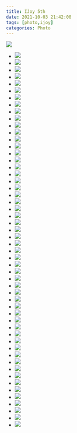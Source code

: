 ```yaml
---
title: IJoy 5th
date: 2021-10-03 21:42:00
tags: [photo,ijoy]
categories: Photo
---
```

<img src="https://sadness96.github.io/images/blog/photo-IJoy5/ijoy5logo.jpg"/>

<!-- more -->
<ul class="grid effect-1" id="grid">
    <li><a><img src="https://sadness.oss-cn-beijing.aliyuncs.com/images/photo-IJoy5/554A0930.jpg"></a></li>
    <li><a><img src="https://sadness.oss-cn-beijing.aliyuncs.com/images/photo-IJoy5/554A0938.jpg"></a></li>
    <li><a><img src="https://sadness.oss-cn-beijing.aliyuncs.com/images/photo-IJoy5/554A0950.jpg"></a></li>
    <li><a><img src="https://sadness.oss-cn-beijing.aliyuncs.com/images/photo-IJoy5/554A0954.jpg"></a></li>
    <li><a><img src="https://sadness.oss-cn-beijing.aliyuncs.com/images/photo-IJoy5/554A0958.jpg"></a></li>
    <li><a><img src="https://sadness.oss-cn-beijing.aliyuncs.com/images/photo-IJoy5/554A0969.jpg"></a></li>
    <li><a><img src="https://sadness.oss-cn-beijing.aliyuncs.com/images/photo-IJoy5/554A0998.jpg"></a></li>
    <li><a><img src="https://sadness.oss-cn-beijing.aliyuncs.com/images/photo-IJoy5/554A1025.jpg"></a></li>
    <li><a><img src="https://sadness.oss-cn-beijing.aliyuncs.com/images/photo-IJoy5/554A1049.jpg"></a></li>
    <li><a><img src="https://sadness.oss-cn-beijing.aliyuncs.com/images/photo-IJoy5/554A1055.jpg"></a></li>
    <li><a><img src="https://sadness.oss-cn-beijing.aliyuncs.com/images/photo-IJoy5/554A1061.jpg"></a></li>
    <li><a><img src="https://sadness.oss-cn-beijing.aliyuncs.com/images/photo-IJoy5/554A1076.jpg"></a></li>
    <li><a><img src="https://sadness.oss-cn-beijing.aliyuncs.com/images/photo-IJoy5/554A1080.jpg"></a></li>
    <li><a><img src="https://sadness.oss-cn-beijing.aliyuncs.com/images/photo-IJoy5/554A1092.jpg"></a></li>
    <li><a><img src="https://sadness.oss-cn-beijing.aliyuncs.com/images/photo-IJoy5/554A1103.jpg"></a></li>
    <li><a><img src="https://sadness.oss-cn-beijing.aliyuncs.com/images/photo-IJoy5/554A1110.jpg"></a></li>
    <li><a><img src="https://sadness.oss-cn-beijing.aliyuncs.com/images/photo-IJoy5/554A1173.jpg"></a></li>
    <li><a><img src="https://sadness.oss-cn-beijing.aliyuncs.com/images/photo-IJoy5/554A1184.jpg"></a></li>
    <li><a><img src="https://sadness.oss-cn-beijing.aliyuncs.com/images/photo-IJoy5/554A1301.jpg"></a></li>
    <li><a><img src="https://sadness.oss-cn-beijing.aliyuncs.com/images/photo-IJoy5/554A1366.jpg"></a></li>
    <li><a><img src="https://sadness.oss-cn-beijing.aliyuncs.com/images/photo-IJoy5/554A1379.jpg"></a></li>
    <li><a><img src="https://sadness.oss-cn-beijing.aliyuncs.com/images/photo-IJoy5/554A1387.jpg"></a></li>
    <li><a><img src="https://sadness.oss-cn-beijing.aliyuncs.com/images/photo-IJoy5/554A1393.jpg"></a></li>
    <li><a><img src="https://sadness.oss-cn-beijing.aliyuncs.com/images/photo-IJoy5/554A1421.jpg"></a></li>
    <li><a><img src="https://sadness.oss-cn-beijing.aliyuncs.com/images/photo-IJoy5/554A1424.jpg"></a></li>
    <li><a><img src="https://sadness.oss-cn-beijing.aliyuncs.com/images/photo-IJoy5/554A1444.jpg"></a></li>
    <li><a><img src="https://sadness.oss-cn-beijing.aliyuncs.com/images/photo-IJoy5/554A1491.jpg"></a></li>
    <li><a><img src="https://sadness.oss-cn-beijing.aliyuncs.com/images/photo-IJoy5/554A1505.jpg"></a></li>
    <li><a><img src="https://sadness.oss-cn-beijing.aliyuncs.com/images/photo-IJoy5/554A1510.jpg"></a></li>
    <li><a><img src="https://sadness.oss-cn-beijing.aliyuncs.com/images/photo-IJoy5/554A1528.jpg"></a></li>
    <li><a><img src="https://sadness.oss-cn-beijing.aliyuncs.com/images/photo-IJoy5/554A1535.jpg"></a></li>
    <li><a><img src="https://sadness.oss-cn-beijing.aliyuncs.com/images/photo-IJoy5/554A1552.jpg"></a></li>
    <li><a><img src="https://sadness.oss-cn-beijing.aliyuncs.com/images/photo-IJoy5/554A1557.jpg"></a></li>
    <li><a><img src="https://sadness.oss-cn-beijing.aliyuncs.com/images/photo-IJoy5/554A1578.jpg"></a></li>
    <li><a><img src="https://sadness.oss-cn-beijing.aliyuncs.com/images/photo-IJoy5/554A1585.jpg"></a></li>
    <li><a><img src="https://sadness.oss-cn-beijing.aliyuncs.com/images/photo-IJoy5/554A1591.jpg"></a></li>
    <li><a><img src="https://sadness.oss-cn-beijing.aliyuncs.com/images/photo-IJoy5/554A1595.jpg"></a></li>
    <li><a><img src="https://sadness.oss-cn-beijing.aliyuncs.com/images/photo-IJoy5/554A1615.jpg"></a></li>
    <li><a><img src="https://sadness.oss-cn-beijing.aliyuncs.com/images/photo-IJoy5/554A1625.jpg"></a></li>
    <li><a><img src="https://sadness.oss-cn-beijing.aliyuncs.com/images/photo-IJoy5/554A1633.jpg"></a></li>
    <li><a><img src="https://sadness.oss-cn-beijing.aliyuncs.com/images/photo-IJoy5/554A1637.jpg"></a></li>
    <li><a><img src="https://sadness.oss-cn-beijing.aliyuncs.com/images/photo-IJoy5/554A1642.jpg"></a></li>
    <li><a><img src="https://sadness.oss-cn-beijing.aliyuncs.com/images/photo-IJoy5/554A1650.jpg"></a></li>
    <li><a><img src="https://sadness.oss-cn-beijing.aliyuncs.com/images/photo-IJoy5/554A1657.jpg"></a></li>
    <li><a><img src="https://sadness.oss-cn-beijing.aliyuncs.com/images/photo-IJoy5/554A1658.jpg"></a></li>
    <li><a><img src="https://sadness.oss-cn-beijing.aliyuncs.com/images/photo-IJoy5/554A1663.jpg"></a></li>
    <li><a><img src="https://sadness.oss-cn-beijing.aliyuncs.com/images/photo-IJoy5/554A1670.jpg"></a></li>
    <li><a><img src="https://sadness.oss-cn-beijing.aliyuncs.com/images/photo-IJoy5/554A1681.jpg"></a></li>
    <li><a><img src="https://sadness.oss-cn-beijing.aliyuncs.com/images/photo-IJoy5/554A1708.jpg"></a></li>
    <li><a><img src="https://sadness.oss-cn-beijing.aliyuncs.com/images/photo-IJoy5/554A1749.jpg"></a></li>
    <li><a><img src="https://sadness.oss-cn-beijing.aliyuncs.com/images/photo-IJoy5/554A1754.jpg"></a></li>
    <li><a><img src="https://sadness.oss-cn-beijing.aliyuncs.com/images/photo-IJoy5/554A1767.jpg"></a></li>
    <li><a><img src="https://sadness.oss-cn-beijing.aliyuncs.com/images/photo-IJoy5/554A1773.jpg"></a></li>
    <li><a><img src="https://sadness.oss-cn-beijing.aliyuncs.com/images/photo-IJoy5/554A1782.jpg"></a></li>
</ul>

<link rel="stylesheet" type="text/css" href="/blog/css/masonry/default.css" />
<link rel="stylesheet" type="text/css" href="/blog/css/masonry/component.css" />
<script src="/blog/js/masonry/modernizr.custom.js"></script>
<script src="/blog/js/masonry/masonry.pkgd.min.js"></script>
<script src="/blog/js/masonry/imagesloaded.js"></script>
<script src="/blog/js/masonry/classie.js"></script>
<script src="/blog/js/masonry/AnimOnScroll.js"></script>

<script>
    new AnimOnScroll( document.getElementById( 'grid' ), {
        minDuration : 0.4,
        maxDuration : 0.7,
        viewportFactor : 0.2
    } );
</script>